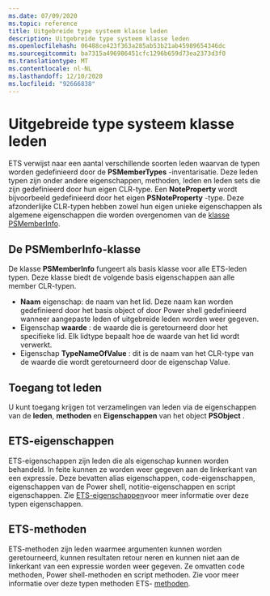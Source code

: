 ```yaml
---
ms.date: 07/09/2020
ms.topic: reference
title: Uitgebreide type systeem klasse leden
description: Uitgebreide type systeem klasse leden
ms.openlocfilehash: 06488ce423f363a285ab53b21ab45989654346dc
ms.sourcegitcommit: ba7315a496986451cfc1296b659d73ea2373d3f0
ms.translationtype: MT
ms.contentlocale: nl-NL
ms.lasthandoff: 12/10/2020
ms.locfileid: "92666838"
---
```

# <a name="extended-type-system-class-members"></a>Uitgebreide type systeem klasse leden

ETS verwijst naar een aantal verschillende soorten leden waarvan de typen worden gedefinieerd door de **PSMemberTypes** -inventarisatie. Deze leden typen zijn onder andere eigenschappen, methoden, leden en leden sets die zijn gedefinieerd door hun eigen CLR-type. Een **NoteProperty** wordt bijvoorbeeld gedefinieerd door het eigen **PSNoteProperty** -type. Deze afzonderlijke CLR-typen hebben zowel hun eigen unieke eigenschappen als algemene eigenschappen die worden overgenomen van de [klasse PSMemberInfo](/dotnet/api/system.management.automation.psmemberinfo).

## <a name="the-psmemberinfo-class"></a>De PSMemberInfo-klasse

De klasse **PSMemberInfo** fungeert als basis klasse voor alle ETS-leden typen. Deze klasse biedt de volgende basis eigenschappen aan alle member CLR-typen.

- **Naam** eigenschap: de naam van het lid. Deze naam kan worden gedefinieerd door het basis object of door Power shell gedefinieerd wanneer aangepaste leden of uitgebreide leden worden weer gegeven.
- Eigenschap **waarde** : de waarde die is geretourneerd door het specifieke lid. Elk lidtype bepaalt hoe de waarde van het lid wordt verwerkt.
- Eigenschap **TypeNameOfValue** : dit is de naam van het CLR-type van de waarde die wordt geretourneerd door de eigenschap Value.

## <a name="accessing-members"></a>Toegang tot leden

U kunt toegang krijgen tot verzamelingen van leden via de eigenschappen van de **leden**, **methoden** en **Eigenschappen** van het object **PSObject** .

## <a name="ets-properties"></a>ETS-eigenschappen

ETS-eigenschappen zijn leden die als eigenschap kunnen worden behandeld. In feite kunnen ze worden weer gegeven aan de linkerkant van een expressie. Deze bevatten alias eigenschappen, code-eigenschappen, eigenschappen van de Power shell, notitie-eigenschappen en script eigenschappen. Zie [ETS-eigenschappen](properties.md)voor meer informatie over deze typen eigenschappen.

## <a name="ets-methods"></a>ETS-methoden

ETS-methoden zijn leden waarmee argumenten kunnen worden geretourneerd, kunnen resultaten retour neren en kunnen niet aan de linkerkant van een expressie worden weer gegeven. Ze omvatten code methoden, Power shell-methoden en script methoden.
Zie voor meer informatie over deze typen methoden ETS- [methoden](methods.md).
